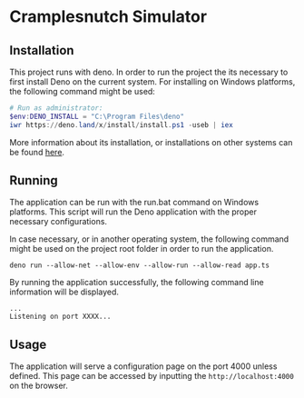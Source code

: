 # Cramplesnutch Simulator

## Installation
This project runs with deno.
In order to run the project the its necessary to first install Deno on the current system.
For installing on Windows platforms, the following command might be used:

```powershell
# Run as administrator:
$env:DENO_INSTALL = "C:\Program Files\deno"
iwr https://deno.land/x/install/install.ps1 -useb | iex
```

More information about its installation, or installations on other systems can be found 
[here](https://deno.land/x/install/).

## Running
The application can be run with the run.bat command on Windows platforms.
This script will run the Deno application with the proper necessary configurations.

In case necessary, or in another operating system, the following command might 
be used on the project root folder in order to run the application.

```shell script
deno run --allow-net --allow-env --allow-run --allow-read app.ts
``` 

By running the application successfully, the following command line information will be displayed.

```shell script
...
Listening on port XXXX...
```

## Usage
The application will serve a configuration page on the port 4000 unless defined.
This page can be accessed by inputting the `http://localhost:4000` on the browser.
